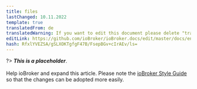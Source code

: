 ```yaml
---
title: files
lastChanged: 10.11.2022
template: true
translatedFrom: de
translatedWarning: If you want to edit this document please delete "translatedFrom" field, elsewise this document will be translated automatically again
editLink: https://github.com/ioBroker/ioBroker.docs/edit/master/docs/en/admin/files.md
hash: RfxlYVEZSA/gSLXOKTgfgF47B/FsepBGv+cIrAEv/ls=
---
```

?> ***This is a placeholder***.<br><br> Help ioBroker and expand this article. Please note the [ioBroker Style Guide](community/styleguidedoc) so that the changes can be adopted more easily.